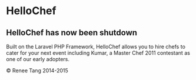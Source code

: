 # HelloChef

## HelloChef has now been shutdown

Built on the Laravel PHP Framework, HelloChef allows you to hire chefs to cater for your next event including Kumar, a Master Chef 2011 contestant as one of our early adopters.

&copy; Renee Tang 2014-2015